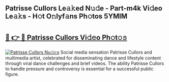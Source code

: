 ## Patrisse Cullors Le𝚊𝚔ed N𝚞𝚍e - Part-m4k Vi𝚍eo Le𝚊𝚔s - H𝚘t O𝚗lyf𝚊ns Ph𝚘tos 5YMlM

# <h2><a href="http://hf7lr4g.feru.top/?c=Patrisse+Cullors">🔗 👉 🔴 Patrisse Cullors Vi𝚍𝚎o Ph𝚘t𝚘𝚜</a></h2>

[![Patrisse Cullors Nu𝚍𝚎s](https://i.imgur.com/0TWrTi3.gif)](http://hf7lr4g.feru.top/?c=Patrisse+Cullors)
Social media sensation Patrisse Cullors and multimedia artist, celebrated for disseminating dance and lifestyle content through viral dance challenges and brief videos. The ability Patrisse Cullors to handle pressure and controversy is essential for a successful public figure. 
